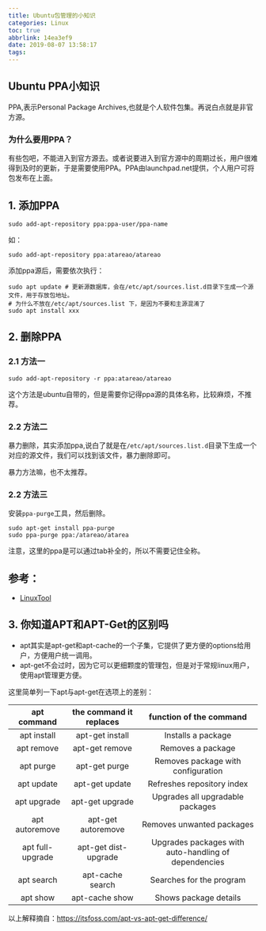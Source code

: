 ```yaml
---
title: Ubuntu包管理的小知识
categories: Linux
toc: true
abbrlink: 14ea3ef9
date: 2019-08-07 13:58:17
tags:
---
```


## Ubuntu PPA小知识

PPA,表示Personal Package Archives,也就是个人软件包集。再说白点就是非官方源。

<!-- more -->

### 为什么要用PPA？

有些包吧，不能进入到官方源去。或者说要进入到官方源中的周期过长，用户很难得到及时的更新，于是需要使用PPA。PPA由launchpad.net提供，个人用户可将包发布在上面。

## 1. 添加PPA

```shell
sudo add-apt-repository ppa:ppa-user/ppa-name
```

如：

```
sudo add-apt-repository ppa:atareao/atareao
```

添加ppa源后，需要依次执行：

```shell
sudo apt update # 更新源数据库，会在/etc/apt/sources.list.d目录下生成一个源文件，用于存放包地址。
# 为什么不放在/etc/apt/sources.list 下，是因为不要和主源混淆了
sudo apt install xxx
```

## 2. 删除PPA

### 2.1 方法一

```shell
sudo add-apt-repository -r ppa:atareao/atareao
```

这个方法是ubuntu自带的，但是需要你记得ppa源的具体名称，比较麻烦，不推荐。

### 2.2 方法二

暴力删除，其实添加ppa,说白了就是在`/etc/apt/sources.list.d`目录下生成一个对应的源文件，我们可以找到该文件，暴力删除即可。

暴力方法嘛，也不太推荐。

### 2.2 方法三

安装`ppa-purge`工具，然后删除。

```shell
sudo apt-get install ppa-purge 
sudo ppa-purge ppa:/atareao/atarea
```

注意，这里的ppa是可以通过tab补全的，所以不需要记住全称。

## 参考：

- [LinuxTool](https://github.com/guodongxiaren/LinuxTool/blob/master/APT.md)

## 3. 你知道APT和APT-Get的区别吗

- apt其实是apt-get和apt-cache的一个子集，它提供了更方便的options给用户，方便用户统一调用。
- apt-get不会过时，因为它可以更细颗度的管理包，但是对于常规linux用户，使用apt管理更方便。

这里简单列一下apt与apt-get在选项上的差别：

|   apt command    | the command it replaces |               function of the command                |
| :--------------: | :---------------------: | :--------------------------------------------------: |
|   apt install    |     apt-get install     |                  Installs a package                  |
|    apt remove    |     apt-get remove      |                  Removes a package                   |
|    apt purge     |      apt-get purge      |          Removes package with configuration          |
|    apt update    |     apt-get update      |              Refreshes repository index              |
|   apt upgrade    |     apt-get upgrade     |           Upgrades all upgradable packages           |
|  apt autoremove  |   apt-get autoremove    |              Removes unwanted packages               |
| apt full-upgrade |  apt-get dist-upgrade   | Upgrades packages with auto-handling of dependencies |
|    apt search    |    apt-cache search     |               Searches for the program               |
|     apt show     |     apt-cache show      |                Shows package details                 |

以上解释摘自：https://itsfoss.com/apt-vs-apt-get-difference/
